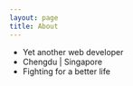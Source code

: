 ```yaml
---
layout: page
title: About
---
```


- Yet another web developer
- Chengdu | Singapore
- Fighting for a better life
